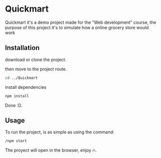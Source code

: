 # Quickmart

Quickmart it's a demo project made for the "Web development" course, the purpose of this project it's to simulate how a online grocery store would work

## Installation

download or clone the project.

then move to the project route.
```bash
cd ../Quickmart
```
install dependencies
```bash
npm install
```
Done :D.
## Usage

To run the project, is as simple as using the command:
```bash
/npm start
```
The proyect will open in the browser,
enjoy 🔥.
